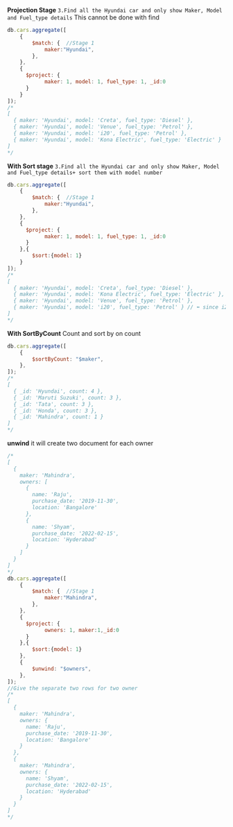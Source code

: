 **Projection Stage**
`3.Find all the Hyundai car and only show Maker, Model and Fuel_type details`
This cannot be done with find
```js
db.cars.aggregate([
    {
        $match: {  //Stage 1
            maker:"Hyundai",
        },
    },
    {
      $project: {
            maker: 1, model: 1, fuel_type: 1, _id:0
      }
    }
]);
/* 
[
  { maker: 'Hyundai', model: 'Creta', fuel_type: 'Diesel' },
  { maker: 'Hyundai', model: 'Venue', fuel_type: 'Petrol' },
  { maker: 'Hyundai', model: 'i20', fuel_type: 'Petrol' },
  { maker: 'Hyundai', model: 'Kona Electric', fuel_type: 'Electric' }
]
*/
```
**With Sort stage**
`3.Find all the Hyundai car and only show Maker, Model and Fuel_type details+ sort them with model number`
```js
db.cars.aggregate([
    {
        $match: {  //Stage 1
            maker:"Hyundai",
        },
    },
    {
      $project: {
            maker: 1, model: 1, fuel_type: 1, _id:0
      }
    },{
        $sort:{model: 1}
    }
]);
/* 
[
  { maker: 'Hyundai', model: 'Creta', fuel_type: 'Diesel' },
  { maker: 'Hyundai', model: 'Kona Electric', fuel_type: 'Electric' },
  { maker: 'Hyundai', model: 'Venue', fuel_type: 'Petrol' },
  { maker: 'Hyundai', model: 'i20', fuel_type: 'Petrol' } // ⬅️ since i20 is in small character
]
*/
```

**With SortByCount**
Count and sort by on count
```js
db.cars.aggregate([
    {
        $sortByCount: "$maker",
    },
]);
/* 
[
  { _id: 'Hyundai', count: 4 },
  { _id: 'Maruti Suzuki', count: 3 },
  { _id: 'Tata', count: 3 },
  { _id: 'Honda', count: 3 },
  { _id: 'Mahindra', count: 1 }
]
*/
```

**unwind**
it will create two document for each owner
```js
/*
[
  {
    maker: 'Mahindra',
    owners: [
      {
        name: 'Raju',
        purchase_date: '2019-11-30',
        location: 'Bangalore'
      },
      {
        name: 'Shyam',
        purchase_date: '2022-02-15',
        location: 'Hyderabad'
      }
    ]
  }
]
*/
db.cars.aggregate([
    {
        $match: {  //Stage 1
            maker:"Mahindra",
        },
    },
    {
      $project: {
            owners: 1, maker:1,_id:0
      }
    },{
        $sort:{model: 1}
    },
    {
        $unwind: "$owners",
    },
]);
//Give the separate two rows for two owner
/* 
[
  {
    maker: 'Mahindra',
    owners: {
      name: 'Raju',
      purchase_date: '2019-11-30',
      location: 'Bangalore'
    }
  },
  {
    maker: 'Mahindra',
    owners: {
      name: 'Shyam',
      purchase_date: '2022-02-15',
      location: 'Hyderabad'
    }
  }
]
*/
```